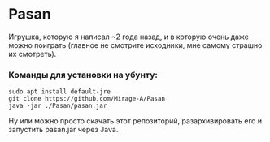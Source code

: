 # Pasan
Игрушка, которую я написал ~2 года назад, и в которую очень даже можно поиграть (главное не смотрите исходники, мне самому страшно их смотреть).
### Команды для установки на убунту:
    sudo apt install default-jre
    git clone https://github.com/Mirage-A/Pasan
    java -jar ./Pasan/pasan.jar
Ну или можно просто скачать этот репозиторий, разархивировать его и запустить pasan.jar через Java.
